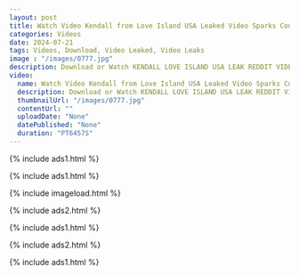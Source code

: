 ```yaml
---
layout: post
title: Watch Video Kendall from Love Island USA Leaked Video Sparks Controversy on Reddit
categories: Videos
date: 2024-07-21
tags: Videos, Download, Video Leaked, Video Leaks
image : "/images/0777.jpg"
description: Download or Watch KENDALL LOVE ISLAND USA LEAK REDDIT VIDEO on the link below. Watch Video Kendall from Love Island USA: Leaked Video Sparks Controversy on Reddit
video:
  name: Watch Video Kendall from Love Island USA Leaked Video Sparks Controversy on Reddit
  description: Download or Watch KENDALL LOVE ISLAND USA LEAK REDDIT VIDEO on the link below. Watch Video Kendall from Love Island USA: Leaked Video Sparks Controversy on Reddit
  thumbnailUrl: "/images/0777.jpg"
  contentUrl: ""
  uploadDate: "None"
  datePublished: "None"
  duration: "PT6457S"
---
```

{% include ads1.html %}

{% include ads1.html %}

{% include imageload.html %}

{% include ads2.html %}

{% include ads1.html %}

{% include ads2.html %}

{% include ads1.html %}
